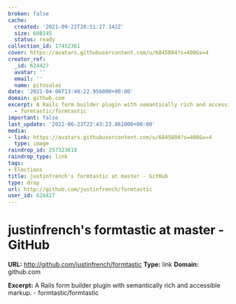 ```yaml
---
broken: false
cache:
  created: '2021-09-22T20:51:27.142Z'
  size: 608145
  status: ready
collection_id: 17452361
cover: https://avatars.githubusercontent.com/u/6845884?s=400&v=4
creator_ref:
  _id: 624427
  avatar: ''
  email: ''
  name: pitosalas
date: '2021-04-06T13:40:22.956000+00:00'
domain: github.com
excerpt: A Rails form builder plugin with semantically rich and accessible markup.
  - formtastic/formtastic
important: false
last_update: '2022-06-23T22:43:23.861000+00:00'
media:
- link: https://avatars.githubusercontent.com/u/6845884?s=400&v=4
  type: image
raindrop_id: 257323618
raindrop_type: link
tags:
- Elections
title: justinfrench's formtastic at master - GitHub
type: drop
url: http://github.com/justinfrench/formtastic
user_id: 624427
---
```


# justinfrench's formtastic at master - GitHub

**URL:** http://github.com/justinfrench/formtastic
**Type:** link
**Domain:** github.com

**Excerpt:** A Rails form builder plugin with semantically rich and accessible markup. - formtastic/formtastic

